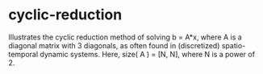 # cyclic-reduction
Illustrates the cyclic reduction method of solving b = A*x, where A is a diagonal matrix with 3 diagonals, as often found in (discretized) spatio-temporal dynamic systems. Here, size( A ) = [N, N], where N is a power of 2.
